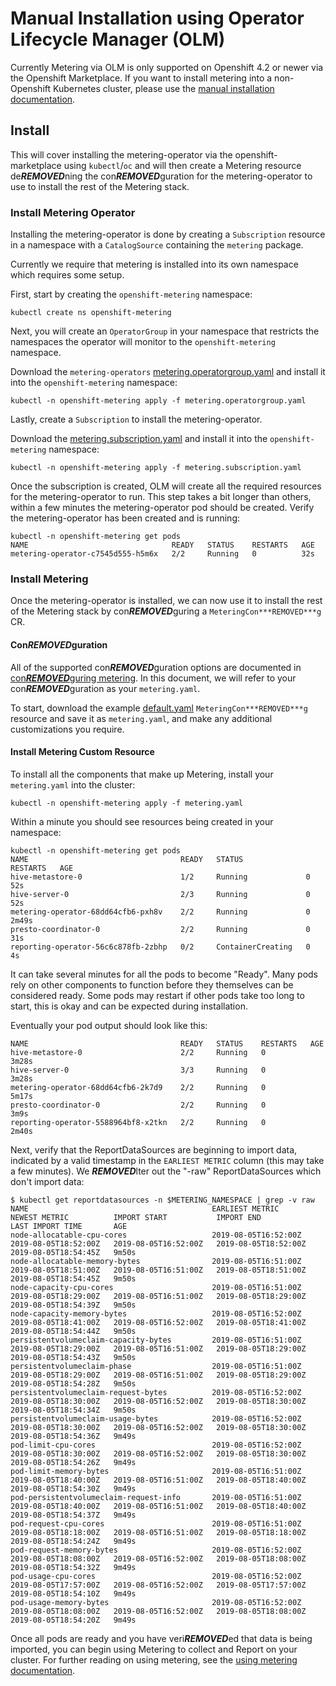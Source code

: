 # Manual Installation using Operator Lifecycle Manager (OLM)

Currently Metering via OLM is only supported on Openshift 4.2 or newer via the Openshift Marketplace.
If you want to install metering into a non-Openshift Kubernetes cluster, please use the [manual installation documentation][manual-install].

## Install

This will cover installing the metering-operator via the openshift-marketplace using `kubectl`/`oc` and will then create a Metering resource de***REMOVED***ning the con***REMOVED***guration for the metering-operator to use to install the rest of the Metering stack.

### Install Metering Operator

Installing the metering-operator is done by creating a `Subscription` resource in a namespace with a `CatalogSource` containing the `metering` package.

Currently we require that metering is installed into its own namespace which requires some setup.

First, start by creating the `openshift-metering` namespace:

```
kubectl create ns openshift-metering
```

Next, you will create an `OperatorGroup` in your namespace that restricts the namespaces the operator will monitor to the `openshift-metering` namespace.

Download the `metering-operators` [metering.operatorgroup.yaml][metering-operatorgroup] and install it into the `openshift-metering` namespace:

```
kubectl -n openshift-metering apply -f metering.operatorgroup.yaml
```

Lastly, create a `Subscription` to install the metering-operator.

Download the [metering.subscription.yaml][metering-subscription] and install it into the `openshift-metering` namespace:


```
kubectl -n openshift-metering apply -f metering.subscription.yaml
```

Once the subscription is created, OLM will create all the required resources for the metering-operator to run.
This step takes a bit longer than others, within a few minutes the metering-operator pod should be created.
Verify the metering-operator has been created and is running:

```
kubectl -n openshift-metering get pods
NAME                                READY   STATUS    RESTARTS   AGE
metering-operator-c7545d555-h5m6x   2/2     Running   0          32s
```

### Install Metering

Once the metering-operator is installed, we can now use it to install the rest of the Metering stack by con***REMOVED***guring a `MeteringCon***REMOVED***g` CR.

#### Con***REMOVED***guration

All of the supported con***REMOVED***guration options are documented in [con***REMOVED***guring metering][con***REMOVED***guring-metering].
In this document, we will refer to your con***REMOVED***guration as your `metering.yaml`.

To start, download the example [default.yaml][default-con***REMOVED***g] `MeteringCon***REMOVED***g` resource and save it as `metering.yaml`, and make any additional customizations you require.

#### Install Metering Custom Resource

To install all the components that make up Metering, install your `metering.yaml` into the cluster:

```
kubectl -n openshift-metering apply -f metering.yaml
```

Within a minute you should see resources being created in your namespace:

```
kubectl -n openshift-metering get pods
NAME                                  READY   STATUS              RESTARTS   AGE
hive-metastore-0                      1/2     Running             0          52s
hive-server-0                         2/3     Running             0          52s
metering-operator-68dd64cfb6-pxh8v    2/2     Running             0          2m49s
presto-coordinator-0                  2/2     Running             0          31s
reporting-operator-56c6c878fb-2zbhp   0/2     ContainerCreating   0          4s
```

It can take several minutes for all the pods to become "Ready".
Many pods rely on other components to function before they themselves can be considered ready.
Some pods may restart if other pods take too long to start, this is okay and can be expected during installation.

Eventually your pod output should look like this:

```
NAME                                  READY   STATUS    RESTARTS   AGE
hive-metastore-0                      2/2     Running   0          3m28s
hive-server-0                         3/3     Running   0          3m28s
metering-operator-68dd64cfb6-2k7d9    2/2     Running   0          5m17s
presto-coordinator-0                  2/2     Running   0          3m9s
reporting-operator-5588964bf8-x2tkn   2/2     Running   0          2m40s
```

Next, verify that the ReportDataSources are beginning to import data, indicated by a valid timestamp in the `EARLIEST METRIC` column (this may take a few minutes).
We ***REMOVED***lter out the "-raw" ReportDataSources which don't import data:

```
$ kubectl get reportdatasources -n $METERING_NAMESPACE | grep -v raw
NAME                                         EARLIEST METRIC        NEWEST METRIC          IMPORT START           IMPORT END             LAST IMPORT TIME       AGE
node-allocatable-cpu-cores                   2019-08-05T16:52:00Z   2019-08-05T18:52:00Z   2019-08-05T16:52:00Z   2019-08-05T18:52:00Z   2019-08-05T18:54:45Z   9m50s
node-allocatable-memory-bytes                2019-08-05T16:51:00Z   2019-08-05T18:51:00Z   2019-08-05T16:51:00Z   2019-08-05T18:51:00Z   2019-08-05T18:54:45Z   9m50s
node-capacity-cpu-cores                      2019-08-05T16:51:00Z   2019-08-05T18:29:00Z   2019-08-05T16:51:00Z   2019-08-05T18:29:00Z   2019-08-05T18:54:39Z   9m50s
node-capacity-memory-bytes                   2019-08-05T16:52:00Z   2019-08-05T18:41:00Z   2019-08-05T16:52:00Z   2019-08-05T18:41:00Z   2019-08-05T18:54:44Z   9m50s
persistentvolumeclaim-capacity-bytes         2019-08-05T16:51:00Z   2019-08-05T18:29:00Z   2019-08-05T16:51:00Z   2019-08-05T18:29:00Z   2019-08-05T18:54:43Z   9m50s
persistentvolumeclaim-phase                  2019-08-05T16:51:00Z   2019-08-05T18:29:00Z   2019-08-05T16:51:00Z   2019-08-05T18:29:00Z   2019-08-05T18:54:28Z   9m50s
persistentvolumeclaim-request-bytes          2019-08-05T16:52:00Z   2019-08-05T18:30:00Z   2019-08-05T16:52:00Z   2019-08-05T18:30:00Z   2019-08-05T18:54:34Z   9m50s
persistentvolumeclaim-usage-bytes            2019-08-05T16:52:00Z   2019-08-05T18:30:00Z   2019-08-05T16:52:00Z   2019-08-05T18:30:00Z   2019-08-05T18:54:36Z   9m49s
pod-limit-cpu-cores                          2019-08-05T16:52:00Z   2019-08-05T18:30:00Z   2019-08-05T16:52:00Z   2019-08-05T18:30:00Z   2019-08-05T18:54:26Z   9m49s
pod-limit-memory-bytes                       2019-08-05T16:51:00Z   2019-08-05T18:40:00Z   2019-08-05T16:51:00Z   2019-08-05T18:40:00Z   2019-08-05T18:54:30Z   9m49s
pod-persistentvolumeclaim-request-info       2019-08-05T16:51:00Z   2019-08-05T18:40:00Z   2019-08-05T16:51:00Z   2019-08-05T18:40:00Z   2019-08-05T18:54:37Z   9m49s
pod-request-cpu-cores                        2019-08-05T16:51:00Z   2019-08-05T18:18:00Z   2019-08-05T16:51:00Z   2019-08-05T18:18:00Z   2019-08-05T18:54:24Z   9m49s
pod-request-memory-bytes                     2019-08-05T16:52:00Z   2019-08-05T18:08:00Z   2019-08-05T16:52:00Z   2019-08-05T18:08:00Z   2019-08-05T18:54:32Z   9m49s
pod-usage-cpu-cores                          2019-08-05T16:52:00Z   2019-08-05T17:57:00Z   2019-08-05T16:52:00Z   2019-08-05T17:57:00Z   2019-08-05T18:54:10Z   9m49s
pod-usage-memory-bytes                       2019-08-05T16:52:00Z   2019-08-05T18:08:00Z   2019-08-05T16:52:00Z   2019-08-05T18:08:00Z   2019-08-05T18:54:20Z   9m49s
```

Once all pods are ready and you have veri***REMOVED***ed that data is being imported, you can begin using Metering to collect and Report on your cluster.
For further reading on using metering, see the [using metering documentation][using-metering].

[manual-install]: manual-install.md
[metering-catalogsourcecon***REMOVED***g]: ../manifests/deploy/openshift/olm/metering.catalogsourcecon***REMOVED***g.yaml
[metering-operatorgroup]: ../manifests/deploy/openshift/olm/metering.operatorgroup.yaml
[metering-subscription]: ../manifests/deploy/openshift/olm/metering.subscription.yaml
[con***REMOVED***guring-metering]: metering-con***REMOVED***g.md
[default-con***REMOVED***g]: ../manifests/metering-con***REMOVED***g/default.yaml
[using-metering]: using-metering.md
